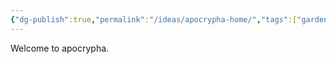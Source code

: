```yaml
---
{"dg-publish":true,"permalink":"/ideas/apocrypha-home/","tags":["gardenEntry"],"created":"2024-12-17T16:31:29.218+08:00","updated":"2024-12-17T16:39:12.372+08:00"}
---
```


Welcome to apocrypha.